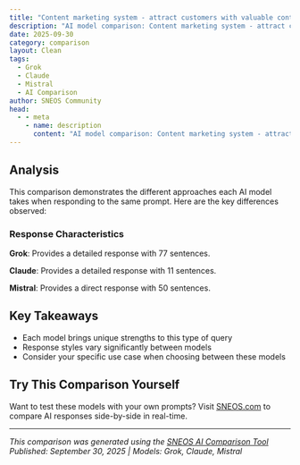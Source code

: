 ```yaml
---
title: "Content marketing system - attract customers with valuable content"
description: "AI model comparison: Content marketing system - attract customers with valuable content..."
date: 2025-09-30
category: comparison
layout: Clean
tags:
  - Grok
  - Claude
  - Mistral
  - AI Comparison
author: SNEOS Community
head:
  - - meta
    - name: description
      content: "AI model comparison: Content marketing system - attract customers with valuable content..."
---
```


<ChatComparison
  title="Content marketing system - attract customers with valuable content"
  prompt="Content marketing system - attract customers with valuable content"
  :responses='{"Grok": "A content marketing system is a strategic approach to creating, distributing, and managing valuable, relevant, and consistent content to attract, engage, and retain a clearly defined audience\u2014ultimately driving profitable customer action. The goal is to build trust, establish authority, and nurture relationships with potential customers by providing content that addresses their needs, pain points, and interests, rather than directly promoting a product or service.\n\nBelow is a detailed framework for building a content marketing system to attract customers with valuable content:\n\n---\n\n### **1. Define Your Goals and Objectives**\n- **Purpose:** Identify why you are investing in content marketing. Common goals include brand awareness, lead generation, customer retention, or thought leadership.\n- **Examples of Goals:**\n - Increase website traffic by 20% in 6 months.\n - Generate 500 new leads per month through gated content.\n - Improve customer loyalty by providing educational resources.\n- **Key Metrics (KPIs):** Track metrics like website trafic, engagement rates (likes, shares, comments), lead conversions, and customer lifetime value (CLV).\n\n---\n\n### **2. Understand Your Target Audience**\n- **Buyer Personas:** Create detailed profiles of your ideal customers, including demographics, interests, challenges, goals, and online behavior.\n - **Questions to Ask:** What problems do they face? What type of content do they consume? Where do they hang out online?\n- **Customer Journey Mapping:** Understand the stages of their journey (Awareness, Consideration, Decision) and tailor content to each stage.\n - **Awareness Stage:** Blog posts, infographics, social media content to attract attention.\n - **Consideration Stage:** Case studies, webinars, eBooks to educate and build trust.\n - **Decision Stage:** Testimonials, product comparisons, free trials to convert.\n\n---\n\n### **3. Develop a Content Strategy**\n- **Content Pillars:** Identify key themes or topics relevant to your audience and aligned with your brand. For example, a fitness brand might focus on workout tips, nutrition advice, and mental wellness.\n- **Content Types:** Diversify the formats to appeal to different preferences:\n - Blog articles (How-to guides, listicles, industry news)\n - Videos (Tutorials, behind-the-scenes, interviews)\n - Infographics (Data visualization, quick tips)\n - Podcasts (Discussions, expert interviews)\n - Social media posts (Memes, polls, quick tips)\n - eBooks/whitepapers (In-depth resources for lead generation)\n- **Value-Driven Content:** Focus on solving problems, answering questions, or entertaining your audience. Avoid overly promotional content.\n\n---\n\n### **4. Create High-Quality, Valuable Content**\n- **Research:** Use tools like Google Keyword Planner, AnswerThePublic, or BuzzSumo to identify trending topics and search queries.\n- **Storytelling:** Craft content that connects emotionally with your audience, using real-life examples, customer stories, or relatable scenarios.\n- **Consistency:** Maintain a regular publishing schedule to keep your audience engaged.\n- **SEO Optimization:** Incorporate keywords, meta descriptions, and internal links to improve visibility on search engines.\n- **Actionable Content:** Provide practical takeaways (e.g., tips, templates, checklists) that your audience can apply immediately.\n\n---\n\n### **5. Distribute and Promote Content**\n- **Owned Channels:** Publish content on platforms you control, such as your website, blog, email newsletters, and social media profiles.\n- **Paid Channels:** Amplify reach with paid ads on platforms like Google Ads, Facebook Ads, or LinkedIn Ads to target specific demographics.\n- **Earned Channels:** Encourage shares, mentions, and backlinks by creating shareable content and engaging with influencers or industry leaders.\n- **Email Marketing:** Build an email list and send personalized content (newsletters, drip campaigns) to nurture leads.\n- **Social Media:** Tailor content for each platform (e.g., short videos for TikTok, professional posts for LinkedIn) and engage with followers through comments and messages.\n\n---\n\n### **6. Engage and Build Relationships**\n- **Community Building:** Foster interaction by responding to comments, hosting Q\u0026A sessions, or creating discussion groups on platforms like Facebook or Slack.\n- **User-Generated Content (UGC):** Encourage customers to share their experiences with your brand (e.g., reviews, testimonials, social media posts) and feature them in your content.\n- **Personalization:** Use data to deliver tailored content recommendations via email or website personalization tools.\n\n---\n\n### **7. Measure and Optimize**\n- **Analytics Tools:** Use tools like Google Analytics, HubSpot, or social media insights to track performance metrics (traffic, engagement, conversions).\n- **A/B Testing:** Experiment with headlines, visuals, and calls-to-action (CTAs) to see what resonates most with your audience.\n- **Feedback:** Collect audience feedback through surveys, polls, or direct interactions to understand what content is working and what isn\u2019t.\n- **Iterate:** Continuously refine your strategy based on data and trends. Double down on high-performing content types or channels.\n\n---\n\n### **8. Leverage Content for Lead Generation**\n- **Gated Content:** Offer valuable resources (eBooks, templates, webinars) in exchange for email addresses or contact information.\n- **CTAs:** Include clear calls-to-action in your content, directing readers to sign up for newsletters, download resources, or contact your team.\n- **Landing Pages:** Create dedicated pages for specific campaigns or offers to capture leads effectively.\n\n---\n\n### **9. Build Long-Term Authority**\n- **Thought Leadership:** Publish in-depth articles, speak at industry events, or contribute guest posts to reputable websites to establish credibility.\n- **Evergreen Content:** Create timeless resources that remain relevant and continue to attract traffic over time.\n- **Consistency:** Maintain a steady flow of content to stay top-of-mind with your audience.\n\n---\n\n### **10. Automate and Scale**\n- **Content Calendar:** Plan and schedule content in advance using tools like Trello, Asana, or CoSchedule to stay organized.\n- **Repurpose Content:** Turn a single piece of content into multiple formats (e.g., a blog post into a video, social media snippets, or an infographic).\n- **Marketing Automation:** Use tools like HubSpot, Marketo, or Mailchimp to automate email campaigns, social media posting, and lead nurturing.\n\n---\n\n### **Benefits of a Content Marketing System**\n- **Cost-Effective:** Compared to traditional advertising, content marketing often provides a higher ROI over time.\n- **Builds Trust:** Valuable content positions your brand as a helpful resource, fostering trust and loyalty.\n- **Long-Term Impact:** Well-optimized content continues to attract traffic and leads long after it\u2019s published.\n- **Improves SEO:** Regular, high-quality content boosts your search engine rankings, making it easier for customers to find you.\n\n---\n\n### **Examples of Successful Content Marketing**\n1. **HubSpot:** Offers free tools, blogs, and eBooks on marketing, attracting millions of users who eventually convert into paid customers.\n2. **Red Bull:** Creates high-energy videos and events-related content that aligns with its brand identity, targeting adventure enthusiasts.\n3. **Casper (Mattress Brand):** Publishes sleep-related content, like guides and tips, to engage potential customers without directly pushing sales.\n\n---\n\nBy implementing a content marketing system, you can attract customers organically, nurture them through the sales funnel, and build lasting relationships. Start small, focus on quality over quantity, and scale your efforts as you see results.", "Claude": "I\u0027ll help you design a comprehensive content marketing system to attract customers through valuable content. Here\u0027s a strategic framework:\n\n## \uD83C\uDFAF Content Marketing Strategy Framework\n\n### 1. **Foundation \u0026 Planning**\n\u0060\u0060\u0060\nAudience Research\n\u251C\u2500\u2500 Customer personas\n\u251C\u2500\u2500 Pain points identification\n\u251C\u2500\u2500 Content consumption preferences\n\u2514\u2500\u2500 Competitor content analysis\n\nContent Pillars (4-6 core themes)\n\u251C\u2500\u2500 Educational content\n\u251C\u2500\u2500 Industry insights\n\u251C\u2500\u2500 Problem-solving guides\n\u251C\u2500\u2500 Behind-the-scenes\n\u251C\u2500\u2500 Customer success stories\n\u2514\u2500\u2500 Thought leadership\n\u0060\u0060\u0060\n\n### 2. **Content Types \u0026 Formats**\n\n**Educational Content**\n- How-to guides and tutorials\n- Industry reports and whitepapers\n- Webinars and online workshops\n- FAQ compilations\n- Best practices checklists\n\n**Engagement Content**\n- Case studies\n- Customer testimonials\n- Interactive tools/calculators\n- Polls and surveys\n- User-generated content\n\n**Authority Building**\n- Thought leadership articles\n- Industry trend analysis\n- Expert interviews\n- Original research\n- Opinion pieces\n\n### 3. **Content Distribution Channels**\n\n**Owned Media**\n- Company blog\n- Email newsletters\n- Website resources section\n- Podcasts\n- YouTube channel\n\n**Earned Media**\n- Guest posting\n- Media mentions\n- Influencer collaborations\n- Speaking engagements\n- PR opportunities\n\n**Paid Media**\n- Social media ads\n- Content promotion\n- Sponsored content\n- Native advertising\n- Search ads\n\n### 4. **Content Calendar System**\n\n\u0060\u0060\u0060\nWeekly Schedule Example:\n\u251C\u2500\u2500 Monday: Industry news/trends\n\u251C\u2500\u2500 Wednesday: Educational content\n\u251C\u2500\u2500 Friday: Customer spotlight\n\u2514\u2500\u2500 Monthly: In-depth guides/reports\n\nContent Mix (80/20 Rule):\n\u251C\u2500\u2500 80% Valuable, non-promotional content\n\u2514\u2500\u2500 20% Company/product content\n\u0060\u0060\u0060\n\n### 5. **SEO Integration**\n\n**Keyword Strategy**\n- Long-tail keyword research\n- Search intent mapping\n- Content gap analysis\n- Featured snippet optimization\n- Local SEO (if applicable)\n\n**Technical SEO**\n- Page load optimization\n- Mobile responsiveness\n- Schema markup\n- Internal linking strategy\n- Meta descriptions/titles\n\n### 6. **Lead Generation Integration**\n\n**Content Upgrades**\n- Downloadable guides\n- Checklists and templates\n- Free tools/resources\n- Email courses\n- Exclusive reports\n\n**Lead Magnets**\n- Gated premium content\n- Newsletter subscriptions\n- Webinar registrations\n- Free consultations\n- Tool trials\n\n### 7. **Measurement \u0026 Analytics**\n\n**Key Metrics**\n\u0060\u0060\u0060\nAwareness Metrics:\n\u251C\u2500\u2500 Website traffic\n\u251C\u2500\u2500 Social media reach\n\u251C\u2500\u2500 Brand mention volume\n\u2514\u2500\u2500 Search rankings\n\nEngagement Metrics:\n\u251C\u2500\u2500 Time on page\n\u251C\u2500\u2500 Social shares\n\u251C\u2500\u2500 Comments/interactions\n\u251C\u2500\u2500 Email open rates\n\u2514\u2500\u2500 Click-through rates\n\nConversion Metrics:\n\u251C\u2500\u2500 Lead generation\n\u251C\u2500\u2500 Email subscriptions\n\u251C\u2500\u2500 Content downloads\n\u251C\u2500\u2500 Demo requests\n\u2514\u2500\u2500 Sales attribution\n\u0060\u0060\u0060\n\n### 8. **Content Production Workflow**\n\n\u0060\u0060\u0060\nPlanning Phase:\n\u251C\u2500\u2500 Content ideation\n\u251C\u2500\u2500 Editorial calendar\n\u251C\u2500\u2500 Resource allocation\n\u2514\u2500\u2500 Approval process\n\nCreation Phase:\n\u251C\u2500\u2500 Research \u0026 outline\n\u251C\u2500\u2500 Content writing/production\n\u251C\u2500\u2500 Design \u0026 formatting\n\u251C\u2500\u2500 SEO optimization\n\u2514\u2500\u2500 Quality review\n\nDistribution Phase:\n\u251C\u2500\u2500 Publishing schedule\n\u251C\u2500\u2500 Social media promotion\n\u251C\u2500\u2500 Email newsletter inclusion\n\u251C\u2500\u2500 Cross-channel syndication\n\u2514\u2500\u2500 Paid promotion\n\u0060\u0060\u0060\n\n### 9. **Tools \u0026 Technology Stack**\n\n**Content Management**\n- CMS (WordPress, HubSpot)\n- Editorial calendar tools\n- Collaboration platforms\n- Asset management systems\n\n**Analytics \u0026 Tracking**\n- Google Analytics\n- Social media analytics\n- Email marketing platforms\n- SEO tools (SEMrush, Ahrefs)\n- Heat mapping tools\n\n**Automation**\n- Marketing automation platforms\n- Social media schedulers\n- Email sequences\n- Lead nurturing workflows\n\n### 10. **Budget Allocation Guide**\n\n\u0060\u0060\u0060\nContent Creation: 40%\n\u251C\u2500\u2500 Writers/creators\n\u251C\u2500\u2500 Design/video production\n\u2514\u2500\u2500 Tools/software\n\nDistribution: 30%\n\u251C\u2500\u2500 Paid promotion\n\u251C\u2500\u2500 Influencer partnerships\n\u2514\u2500\u2500 PR/outreach\n\nTechnology: 20%\n\u251C\u2500\u2500 Marketing tools\n\u251C\u2500\u2500 Analytics platforms\n\u2514\u2500\u2500 Automation software\n\nTeam/Training: 10%\n\u251C\u2500\u2500 Staff development", "Mistral": "Creating a content marketing system to attract customers with valuable content involves several key steps. Here\u0027s a structured approach to help you build an effective content marketing system:\n\n### 1. Define Your Target Audience\n- **Buyer Personas:** Create detailed buyer personas to understand the demographics, interests, pain points, and goals of your target audience.\n- **Market Research:** Conduct market research to gather insights about your audience\u0027s preferences and behaviors.\n\n### 2. Set Clear Goals\n- **Objectives:** Define what you want to achieve with your content marketing efforts (e.g., lead generation, brand awareness, customer retention).\n- **KPIs:** Establish key performance indicators (KPIs) to measure the success of your content marketing efforts.\n\n### 3. Develop a Content Strategy\n- **Content Pillars:** Identify the main themes or topics that will guide your content creation.\n- **Content Calendar:** Create a content calendar to plan and schedule your content in advance.\n- **Content Formats:** Decide on the types of content you will produce (e.g., blog posts, videos, infographics, podcasts).\n\n### 4. Create Valuable Content\n- **Quality Over Quantity:** Focus on creating high-quality, valuable content that addresses your audience\u0027s needs and solves their problems.\n- **SEO Optimization:** Optimize your content for search engines to improve visibility and attract organic traffic.\n- **Engaging Content:** Ensure your content is engaging and easy to consume, using storytelling techniques and multimedia elements.\n\n### 5. Distribute Your Content\n- **Owned Channels:** Publish content on your website, blog, and social media profiles.\n- **Earned Channels:** Leverage guest blogging, influencer partnerships, and media mentions to expand your reach.\n- **Paid Channels:** Use paid advertising (e.g., Google Ads, social media ads) to promote your content to a larger audience.\n\n### 6. Engage with Your Audience\n- **Social Media:** Actively engage with your audience on social media platforms by responding to comments and messages.\n- **Email Marketing:** Use email marketing to nurture leads and keep your audience informed about new content and updates.\n- **Community Building:** Foster a sense of community by creating forums, groups, or online events where your audience can interact.\n\n### 7. Analyze and Optimize\n- **Analytics Tools:** Use analytics tools (e.g., Google Analytics, social media insights) to track the performance of your content.\n- **A/B Testing:** Conduct A/B testing to determine which content formats, headlines, and calls-to-action (CTAs) perform best.\n- **Continuous Improvement:** Regularly review your content performance and make data-driven adjustments to improve your strategy.\n\n### 8. Repurpose and Recycle Content\n- **Repurposing:** Turn blog posts into infographics, videos into podcasts, and vice versa to maximize the reach and impact of your content.\n- **Evergreen Content:** Create evergreen content that remains relevant over time and can be updated periodically.\n\n### 9. Build a Content Library\n- **Resource Center:** Create a resource center on your website where visitors can easily access all your valuable content.\n- **Content Upgrades:** Offer content upgrades (e.g., eBooks, whitepapers, templates) to encourage visitors to provide their contact information.\n\n### 10. Collaborate and Partner\n- **Influencer Marketing:** Collaborate with influencers and industry experts to co-create content and expand your reach.\n- **Partnerships:** Form strategic partnerships with complementary businesses to cross-promote content and reach new audiences.\n\n### Tools and Platforms\n- **Content Management Systems (CMS):** Use platforms like WordPress, HubSpot, or Wix to manage and publish your content.\n- **Social Media Management:** Tools like Hootsuite, Buffer, or Sprout Social can help you schedule and manage your social media content.\n- **Email Marketing:** Platforms like Mailchimp, Constant Contact, or ConvertKit can assist with email campaigns and automation.\n\nBy following these steps and utilizing the right tools, you can build a robust content marketing system that attracts and engages customers with valuable content."}' 
  published-date="17:04"
/>

## Analysis

This comparison demonstrates the different approaches each AI model takes when responding to the same prompt. Here are the key differences observed:

### Response Characteristics

**Grok**: Provides a detailed response with 77 sentences. 

**Claude**: Provides a detailed response with 11 sentences. 

**Mistral**: Provides a direct response with 50 sentences. 

## Key Takeaways

- Each model brings unique strengths to this type of query
- Response styles vary significantly between models
- Consider your specific use case when choosing between these models

## Try This Comparison Yourself

Want to test these models with your own prompts? Visit [SNEOS.com](https://sneos.com) to compare AI responses side-by-side in real-time.

---

*This comparison was generated using the [SNEOS AI Comparison Tool](https://sneos.com)*
*Published: September 30, 2025 | Models: Grok, Claude, Mistral*

